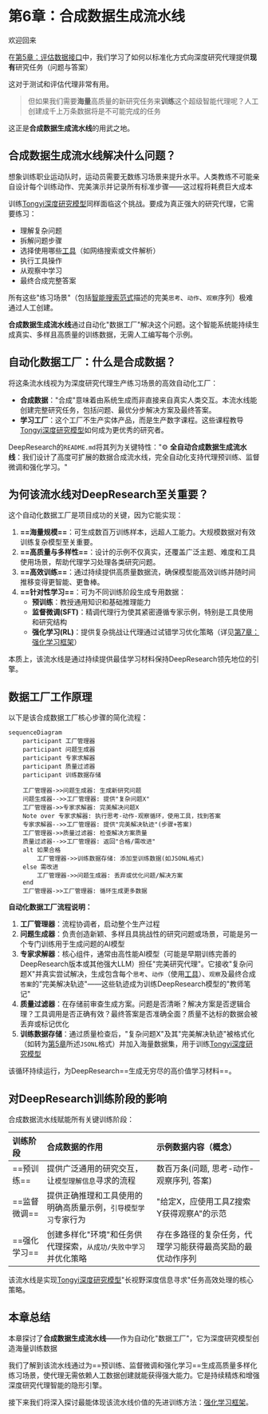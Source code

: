 # 第6章：合成数据生成流水线

欢迎回来

在[第5章：评估数据接口](05_evaluation_data_interface_.md)中，我们学习了如何以标准化方式向深度研究代理提供**现有**研究任务（问题与答案）

这对于测试和评估代理非常有用。

> 但如果我们需要**海量**高质量的新研究任务来**训练**这个超级智能代理呢？人工创建成千上万条数据将是不可能完成的任务

这正是**合成数据生成流水线**的用武之地。

## 合成数据生成流水线解决什么问题？

想象训练职业运动队时，运动员需要无数练习场景来提升水平。人类教练不可能亲自设计每个训练动作、完美演示并记录所有标准步骤——这过程将耗费巨大成本

训练[Tongyi深度研究模型](01_tongyi_deepresearch_model_.md)同样面临这个挑战。要成为真正强大的研究代理，它需要练习：
- 理解复杂问题
- 拆解问题步骤
- 选择使用哪些[工具](03_tool_integration_.md)（如网络搜索或文件解析）
- 执行工具操作
- 从观察中学习
- 最终合成完整答案

所有这些"练习场景"（包括[智能搜索范式](02_agentic_search_paradigm_.md)描述的完美`思考`、`动作`、`观察`序列）极难通过人工创建。

**合成数据生成流水线**通过自动化"数据工厂"解决这个问题。这个智能系统能持续生成真实、多样且高质量的训练数据，无需人工编写每个示例。

## 自动化数据工厂：什么是合成数据？

将这条流水线视为为深度研究代理生产练习场景的高效自动化工厂：

- **合成数据**："合成"意味着由系统生成而非直接来自真实人类交互。本流水线能创建完整研究任务，包括问题、最优分步解决方案及最终答案。
- **学习工厂**：这个工厂不生产实体产品，而是生产数字课程。这些课程教导[Tongyi深度研究模型](01_tongyi_deepresearch_model_.md)如何成为更优秀的研究者。

DeepResearch的`README.md`将其列为关键特性："⚙️ **全自动合成数据生成流水线**：我们设计了高度可扩展的数据合成流水线，完全自动化支持代理预训练、监督微调和强化学习。"

## 为何该流水线对DeepResearch至关重要？

这个自动化数据工厂是项目成功的关键，因为它能实现：

1. **==海量规模==**：可生成数百万训练样本，远超人工能力。大规模数据对有效训练复杂模型至关重要。
2. **==高质量与多样性==**：设计的示例不仅真实，还覆盖广泛主题、难度和工具使用场景，帮助代理学习处理各类研究问题。
3. **==高效训练==**：通过持续提供高质量数据流，确保模型能高效训练并随时间推移变得更智能、更鲁棒。
4. **==针对性学习==**：可为不同训练阶段生成专用数据：
   - **预训练**：教授通用知识和基础推理能力
   - **监督微调(SFT)**：精调代理行为使其紧密遵循专家示例，特别是工具使用和研究结构
   - **强化学习(RL)**：提供复杂挑战让代理通过试错学习优化策略（详见[第7章：强化学习框架](07_reinforcement_learning_framework_.md)）

本质上，该流水线是通过持续提供最佳学习材料保持DeepResearch领先地位的引擎。

## 数据工厂工作原理

以下是该合成数据工厂核心步骤的简化流程：

```mermaid
sequenceDiagram
    participant 工厂管理器
    participant 问题生成器
    participant 专家求解器
    participant 质量过滤器
    participant 训练数据存储

    工厂管理器->>问题生成器: 生成新研究问题
    问题生成器-->>工厂管理器: 提供"复杂问题X"
    工厂管理器->>专家求解器: 完美解决问题X
    Note over 专家求解器: 执行思考-动作-观察循环，使用工具，找到答案
    专家求解器-->>工厂管理器: 提供"完美解决轨迹"(步骤+答案)
    工厂管理器->>质量过滤器: 检查解决方案质量
    质量过滤器-->>工厂管理器: 返回"合格/需改进"
    alt 如果合格
        工厂管理器->>训练数据存储: 添加至训练数据(如JSONL格式)
    else 需改进
        工厂管理器->>问题生成器: 丢弃或优化问题/解决方案
    end
    工厂管理器->>工厂管理器: 循环生成更多数据
```

**自动化数据工厂流程说明：**

1. **工厂管理器**：流程协调者，启动整个生产过程
2. **问题生成器**：负责创造新颖、多样且具挑战性的研究问题或场景，可能是另一个专门训练用于生成问题的AI模型
3. **专家求解器**：核心组件，通常由高性能AI模型（可能是早期训练完善的DeepResearch版本或其他强大LLM）担任"完美研究代理"。它接收"复杂问题X"并真实尝试解决，生成包含每个`思考`、`动作`（使用[工具](03_tool_integration_.md)）、`观察`及最终合成`答案`的"完美解决轨迹"——这些轨迹成为训练DeepResearch模型的"教师笔记"
4. **质量过滤器**：在存储前审查生成方案。问题是否清晰？解决方案是否逻辑合理？工具调用是否正确有效？最终答案是否准确全面？质量不达标的数据会被丢弃或标记优化
5. **训练数据存储**：通过质量检查后，"复杂问题X"及其"完美解决轨迹"被格式化（如转为[第5章](05_evaluation_data_interface_.md)所述`JSONL`格式）并加入海量数据集，用于训练[Tongyi深度研究模型](01_tongyi_deepresearch_model_.md)

该循环持续运行，为DeepResearch==生成无穷尽的高价值学习材料==。

## 对DeepResearch训练阶段的影响

合成数据流水线赋能所有关键训练阶段：

| 训练阶段     | 合成数据的作用                                               | 示例数据内容（概念）                                       |
| :----------- | :----------------------------------------------------------- | :--------------------------------------------------------- |
| ==预训练==   | 提供广泛通用的研究交互，让`模型理解信息`寻求的流程           | 数百万条(问题, 思考-动作-观察序列, 答案)                   |
| ==监督微调== | 提供正确推理和工具使用的明确高质量示例，`引导模型学习`专家行为 | "给定X，应使用工具Z搜索Y获得观察A"的示范                   |
| ==强化学习== | 创建多样化"环境"和任务供代理探索，`从成功/失败中学习`并优化策略 | 存在多路径的复杂任务，代理学习能获得最高奖励的最优动作序列 |

该流水线是实现[Tongyi深度研究模型](01_tongyi_deepresearch_model_.md)"长视野深度信息寻求"任务高效处理的核心策略。

## 本章总结

本章探讨了**合成数据生成流水线**——作为自动化"数据工厂"，它为深度研究模型创造海量训练数据

我们了解到该流水线通过为==预训练、监督微调和强化学习==生成高质量多样化练习场景，使代理无需依赖人工数据创建就能获得强大能力。它是持续精炼和增强深度研究代理智能的隐形引擎。

接下来我们将深入探讨最能体现该流水线价值的先进训练方法：[强化学习框架](07_reinforcement_learning_framework_.md)。

